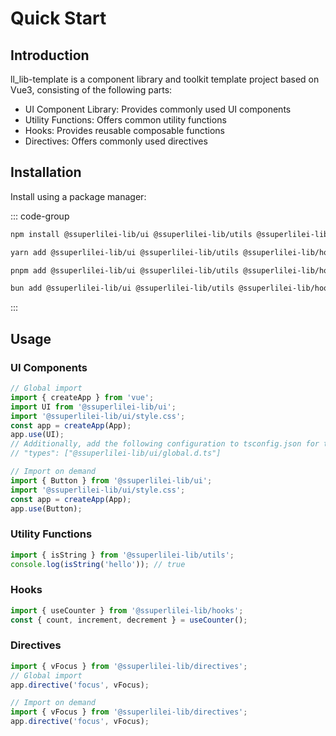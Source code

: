 # Quick Start

## Introduction

ll_lib-template is a component library and toolkit template project based on Vue3, consisting of the following parts:

- UI Component Library: Provides commonly used UI components
- Utility Functions: Offers common utility functions
- Hooks: Provides reusable composable functions
- Directives: Offers commonly used directives

## Installation

Install using a package manager:

::: code-group

```bash [npm]
npm install @ssuperlilei-lib/ui @ssuperlilei-lib/utils @ssuperlilei-lib/hooks @ssuperlilei-lib/directives
```

```bash [yarn]
yarn add @ssuperlilei-lib/ui @ssuperlilei-lib/utils @ssuperlilei-lib/hooks @ssuperlilei-lib/directives
```

```bash [pnpm]
pnpm add @ssuperlilei-lib/ui @ssuperlilei-lib/utils @ssuperlilei-lib/hooks @ssuperlilei-lib/directives
```

```bash [bun]
bun add @ssuperlilei-lib/ui @ssuperlilei-lib/utils @ssuperlilei-lib/hooks @ssuperlilei-lib/directives
```

:::

## Usage

### UI Components

```ts
// Global import
import { createApp } from 'vue';
import UI from '@ssuperlilei-lib/ui';
import '@ssuperlilei-lib/ui/style.css';
const app = createApp(App);
app.use(UI);
// Additionally, add the following configuration to tsconfig.json for type hints:
// "types": ["@ssuperlilei-lib/ui/global.d.ts"]

// Import on demand
import { Button } from '@ssuperlilei-lib/ui';
import '@ssuperlilei-lib/ui/style.css';
const app = createApp(App);
app.use(Button);
```

### Utility Functions

```ts
import { isString } from '@ssuperlilei-lib/utils';
console.log(isString('hello')); // true
```

### Hooks

```ts
import { useCounter } from '@ssuperlilei-lib/hooks';
const { count, increment, decrement } = useCounter();
```

### Directives

```ts
import { vFocus } from '@ssuperlilei-lib/directives';
// Global import
app.directive('focus', vFocus);

// Import on demand
import { vFocus } from '@ssuperlilei-lib/directives';
app.directive('focus', vFocus);
```
